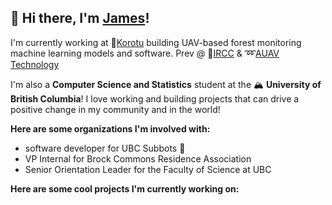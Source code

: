 ## 👋 Hi there, I'm [James](https://jameswen.netlify.app/)!

I'm currently working at 🌲[Korotu]([url]https://www.korotu.com/) building UAV-based forest monitoring machine learning models and software. Prev @ 🍁[IRCC]([url](https://www.canada.ca/en/immigration-refugees-citizenship.html)) & ➿[AUAV Technology]([url](https://auav.ca/))

I'm also a **Computer Science and Statistics** student at the 🏔️ **University of British Columbia**! I love working and building projects that can drive a positive change in my community and in the world!

**Here are some organizations I'm involved with:**
- software developer for UBC Subbots 🚤
- VP Internal for Brock Commons Residence Association
- Senior Orientation Leader for the Faculty of Science at UBC

**Here are some cool projects I'm currently working on:**


<!--
**notjamesw/notjamesw** is a ✨ _special_ ✨ repository because its `README.md` (this file) appears on your GitHub profile.

Here are some ideas to get you started:

- 🔭 I’m currently working on ...
- 🌱 I’m currently learning ...
- 👯 I’m looking to collaborate on ...
- 🤔 I’m looking for help with ...
- 💬 Ask me about ...
- 📫 How to reach me: ...
- 😄 Pronouns: ...
- ⚡ Fun fact: ...
-->
